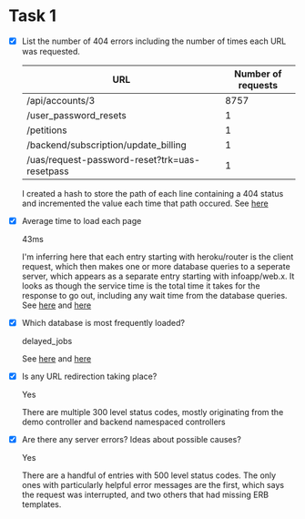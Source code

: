 # Task 1

- [x] List the number of 404 errors including the number of times each URL was
requested.

    URL | Number of requests
    ----|-------------------
    /api/accounts/3 | 8757
    /user_password_resets | 1
    /petitions | 1
    /backend/subscription/update_billing | 1
    /uas/request-password-reset?trk=uas-resetpass | 1

    I created a hash to store the path of each line containing a 404 status and
    incremented the value each time that path occured. See [here](log_crawl.rb#L13)

- [x] Average time to load each page

    43ms

    I'm inferring here that each entry starting with heroku/router is the client
    request, which then makes one or more database queries to a seperate server,
    which appears as a separate entry starting with infoapp/web.x. It looks as
    though the service time is the total time it takes for the response to go out,
    including any wait time from the database queries. See [here](log_crawl.rb#L13) and [here](log_crawl.rb#L37) 

- [x] Which database is most frequently loaded?

    delayed_jobs

    See [here](log_crawl.rb#L22) and [here](log_crawl.rb#L41) 

- [x] Is any URL redirection taking place?

    Yes

    There are multiple 300 level status codes, mostly originating from the demo
    controller and backend namespaced controllers

- [x] Are there any server errors? Ideas about possible causes?

    Yes

    There are a handful of entries with 500 level status codes. The only ones with
    particularly helpful error messages are the first, which says the request was
    interrupted, and two others that had missing ERB templates.
